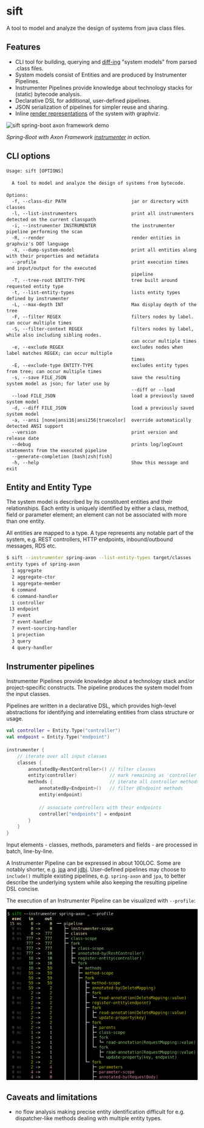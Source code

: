 # sift

A tool to model and analyze the design of systems from java class files.

## Features 
- CLI tool for building, querying and [diff-ing][diff] "system models" from parsed .class files.  
- System models consist of Entities and are produced by Instrumenter Pipelines.
- Instrumenter Pipelines provide knowledge about technology stacks for (static) bytecode analysis. 
- Declarative DSL for additional, user-defined pipelines.
- JSON serialization of pipelines for simpler reuse and sharing.
- Inline [render representations][graphviz] of the system with graphviz.

![sift spring-boot axon framework demo](docs/images/sift-spring-boot-axon.gif)

_Spring-Boot with Axon Framework [instrumenter][spring-axon] in action._ 

 [spring-axon]: instrumenters/spring-boot-axon-cqrs/src/main/kotlin/sift/instrumenter/sbacqrs/SpringBootAxonCqrsInstrumenter.kt#L150:L220
 [diff]: docs/images/sift-spring-axon-diff.png
 [graphviz]: docs/images/sift-spring-axon-render.png

## CLI options

```
Usage: sift [OPTIONS]

  A tool to model and analyze the design of systems from bytecode.

Options:
  -f, --class-dir PATH                        jar or directory with classes
  -l, --list-instrumenters                    print all instrumenters detected on the current classpath
  -i, --instrumenter INSTRUMENTER             the instrumenter pipeline performing the scan
  -R, --render                                render entities in graphviz's DOT language
  -X, --dump-system-model                     print all entities along with their properties and metadata
  --profile                                   print execution times and input/output for the executed
                                              pipeline
  -T, --tree-root ENTITY-TYPE                 tree built around requested entity type
  -t, --list-entity-types                     lists entity types defined by instrumenter
  -L, --max-depth INT                         Max display depth of the tree
  -F, --filter REGEX                          filters nodes by label. can occur multiple times
  -S, --filter-context REGEX                  filters nodes by label, while also including sibling nodes.
                                              can occur multiple times
  -e, --exclude REGEX                         excludes nodes when label matches REGEX; can occur multiple
                                              times
  -E, --exclude-type ENTITY-TYPE              excludes entity types from tree; can occur multiple times
  -s, --save FILE_JSON                        save the resulting system model as json; for later use by
                                              --diff or --load
  --load FILE_JSON                            load a previously saved system model
  -d, --diff FILE_JSON                        load a previously saved system model
  -a, --ansi [none|ansi16|ansi256|truecolor]  override automatically detected ANSI support
  --version                                   print version and release date
  --debug                                     prints log/logCount statements from the executed pipeline
  --generate-completion [bash|zsh|fish]
  -h, --help                                  Show this message and exit
```

## Entity and Entity Type

The system model is described by its constituent entities and their relationships.
Each entity is uniquely identified by either a class, method, field or parameter element;
an element can not be associated with more than one entity.

All entities are mapped to a type. A type represents any notable part of the system,
e.g. REST controllers, HTTP endpoints, inbound/outbound messages, RDS etc. 

```bash
$ sift --instrumenter spring-axon --list-entity-types target/classes
entity types of spring-axon
  1 aggregate
  2 aggregate-ctor
  1 aggregate-member
  6 command
  6 command-handler
  1 controller
 13 endpoint
  7 event
  7 event-handler
  7 event-sourcing-handler
  1 projection
  3 query
  4 query-handler
```
## Instrumenter pipelines

Instrumenter Pipelines provide knowledge about a technology stack and/or
project-specific constructs. The pipeline produces the system model from 
the input classes. 

Pipelines are written in a declarative DSL, which provides high-level
abstractions for identifying and interrelating entities from class structure or usage.

```kotlin
val controller = Entity.Type("controller")
val endpoint = Entity.Type("endpoint")

instrumenter {
    // iterate over all input classes
    classes {                                                      
        annotatedBy<RestController>() // filter classes 
        entity(controller)            // mark remaining as 'controller'  
        methods {                     // iterate all controller methods
            annotatedBy<Endpoint>()   // filter @Endpoint methods
            entity(endpoint)

            // associate controllers with their endpoints  
            controller["endpoints"] = endpoint
        }
    }
}
```
Input elements - classes, methods, parameters and fields - are processed in batch, line-by-line.

A Instrumenter Pipeline can be expressed in about 100LOC. Some are notably shorter, e.g. [jpa][jpa]
and [jdbi][jdbi]. User-defined pipelines may choose to `include()` multiple existing pipelines,
e.g. `spring-axon` and `jpa`, to better describe the underlying system while also keeping the
resulting pipeline DSL concise.

 [jpa]: instrumenters/jpa/src/main/kotlin/sift/instrumenter/jpa/JpaInstrumenter.kt#L48:L73
 [jdbi]: instrumenters/jdbi/src/main/kotlin/sift/instrumenter/jdbi/Jdbi3Instrumenter.kt#L54:L67

The execution of an Instrumenter Pipeline can be visualized with `--profile`:

![sift spring-boot axon framework demo](docs/images/sift-spring-axon-profile-pipeline.png)


## Caveats and limitations
- no flow analysis making precise entity identification difficult for e.g. dispatcher-like 
  methods dealing with multiple entity types.
